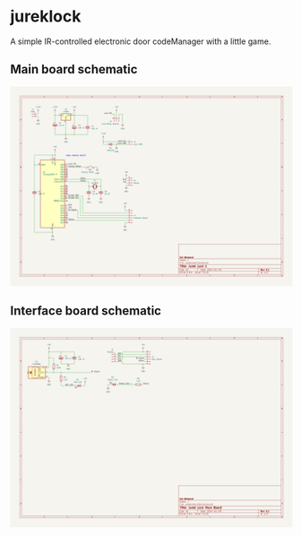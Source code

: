 # jureklock
A simple IR-controlled electronic door codeManager with a little game.

## Main board schematic

![Main board](/board/jurekclock1/schematic_image/schematic.png)

## Interface board schematic

![Interface board](/board/jurekclock_iface/schematic_image/schematic.png)
